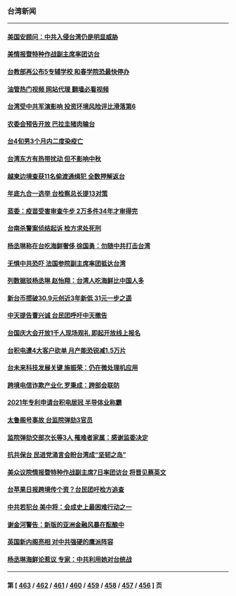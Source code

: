### 台湾新闻
---
#### [美国安顾问：中共入侵台湾仍是明显威胁](../../pages/ncid1349361/n13819553.md?09080845) 
#### [美情报暨特种作战副主席率团访台](../../pages/ncid1349361/n13819394.md?09080845) 
#### [台教部再公布5专辅学校 和春学院恐最快停办](../../pages/ncid1349361/n13819379.md?09080845) 
#### [油管热门视频 网站代理 翻墙必看视频](http://209.222.30.114:81/youtube.html?09080845)
#### [台湾受中共军演影响 投资环境风险评比滑落第6](../../pages/ncid1349361/n13819375.md?09080845) 
#### [农委会预告开放 巴拉圭猪肉输台](../../pages/ncid1349361/n13819384.md?09080845) 
#### [台4旬男3个月内二度染疫亡](../../pages/ncid1349361/n13819377.md?09080845) 
#### [台湾东方有热带扰动 但不影响中秋](../../pages/ncid1349361/n13819376.md?09080845) 
#### [越柬边境查获11名偷渡通缉犯 全数押解返台](../../pages/ncid1349361/n13819365.md?09080845) 
#### [年底九合一选举 台检察总长提13对策](../../pages/ncid1349361/n13819364.md?09080845) 
#### [蓝委：疫苗受害审查牛步 2万多件34年才审得完](../../pages/ncid1349361/n13819349.md?09080845) 
#### [台南杀警案侦结起诉 检方求处死刑](../../pages/ncid1349361/n13819357.md?09080845) 
#### [杨丞琳称在台吃海鲜奢侈 徐国勇：勿随中共打击台湾](../../pages/ncid1349361/n13819319.md?09080845) 
#### [无惧中共恐吓 法国参院副主席率团抵达台湾](../../pages/ncid1349361/n13819316.md?09080845) 
#### [列数据驳杨丞琳 赵怡翔：台湾人吃海鲜比中国人多](../../pages/ncid1349361/n13819317.md?09080845) 
#### [新台币掼破30.9元创近3年新低 31元一步之遥](../../pages/ncid1349361/n13819313.md?09080845) 
#### [中天提告曹兴诚 台民团呼吁中天撤告](../../pages/ncid1349361/n13819322.md?09080845) 
#### [台国庆大会开放1千人现场观礼 即起开放线上报名](../../pages/ncid1349361/n13819324.md?09080845) 
#### [台积电遭4大客户砍单 月产能恐锐减1.5万片](../../pages/ncid1349361/n13819297.md?09080845) 
#### [台未来科技发展关键 施振荣：仍在微处理机应用](../../pages/ncid1349361/n13819229.md?09080845) 
#### [跨境电信诈欺产业化 罗秉成：跨部会联防](../../pages/ncid1349361/n13819238.md?09080845) 
#### [2021年专利申请台积电居冠 半导体业称霸](../../pages/ncid1349361/n13819219.md?09080845) 
#### [太鲁阁号事故 台监院弹劾3官员](../../pages/ncid1349361/n13819228.md?09080845) 
#### [监院弹劾交部次长等3人 罹难者家属：感谢监委决定](../../pages/ncid1349361/n13819220.md?09080845) 
#### [抗共保台 民进党涌言会盼台湾成“坚韧之岛”](../../pages/ncid1349361/n13819325.md?09080845) 
#### [美众议院情报暨特种作战副主席7日率团访台 将晋见蔡英文](../../pages/ncid1349361/n13819440.md?09080845) 
#### [台苹果日报跨境传个资？台民团吁检方追查](../../pages/ncid1349361/n13819271.md?09080845) 
#### [中共若犯台 美中将：会成史上最困难行动之一](../../pages/ncid1349361/n13819311.md?09080845) 
#### [谢金河警告：新版的亚洲金融风暴在酝酿中](../../pages/ncid1349361/n13819180.md?09080845) 
#### [英国新内阁亮相 对中共强硬的鹰派阵容](../../pages/ncid1349361/n13819202.md?09080845) 
#### [杨丞琳海鲜论惹议 专家：中共利用她对台统战](../../pages/ncid1349361/n13819133.md?09080845) 

---
#### 第 [ [463](./463.md?09080845) / [462](./462.md?09080845) / [461](./461.md?09080845) / [460](./460.md?09080845) / [459](./459.md?09080845) / [458](./458.md?09080845) / [457](./457.md?09080845) / [456](./456.md?09080845) ] 页
